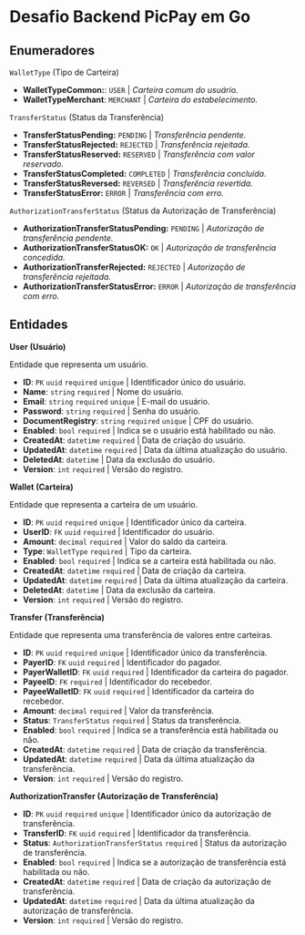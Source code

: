 # Desafio Backend PicPay em Go

## Enumeradores

`WalletType` (Tipo de Carteira)
- **WalletTypeCommon:**: `USER` | *Carteira comum do usuário.*
- **WalletTypeMerchant**: `MERCHANT` | *Carteira do estabelecimento.*

`TransferStatus` (Status da Transferência)
- **TransferStatusPending:** `PENDING` | *Transferência pendente.*
- **TransferStatusRejected:** `REJECTED` | *Transferência rejeitada.*
- **TransferStatusReserved:** `RESERVED` | *Transferência com valor reservado.*
- **TransferStatusCompleted:** `COMPLETED` | *Transferência concluída.*
- **TransferStatusReversed:** `REVERSED` | *Transferência revertida.*
- **TransferStatusError:** `ERROR` | *Transferência com erro.*

`AuthorizationTransferStatus` (Status da Autorização de Transferência)
- **AuthorizationTransferStatusPending:** `PENDING` | *Autorização de transferência pendente.*
- **AuthorizationTransferStatusOK:** `OK` | *Autorização de transferência concedida.*
- **AuthorizationTransferRejected:** `REJECTED` | *Autorização de transferência rejeitada.*
- **AuthorizationTransferStatusError:** `ERROR` | *Autorização de transferência com erro.*

## Entidades

**User (Usuário)**

Entidade que representa um usuário.

- **ID**: `PK` `uuid` `required` `unique` | Identificador único do usuário.
- **Name**: `string` `required` | Nome do usuário.
- **Email**: `string` `required` `unique` | E-mail do usuário.
- **Password**: `string` `required` | Senha do usuário.
- **DocumentRegistry**: `string` `required` `unique` | CPF do usuário.
- **Enabled**: `bool` `required` | Indica se o usuário está habilitado ou não.
- **CreatedAt**: `datetime` `required` | Data de criação do usuário.
- **UpdatedAt**: `datetime` `required` | Data da última atualização do usuário.
- **DeletedAt**: `datetime` | Data da exclusão do usuário.
- **Version**: `int` `required` | Versão do registro.

**Wallet (Carteira)**

Entidade que representa a carteira de um usuário.

- **ID**: `PK` `uuid` `required` `unique` | Identificador único da carteira.
- **UserID**: `FK` `uuid` `required` | Identificador do usuário.
- **Amount**: `decimal` `required` | Valor do saldo da carteira.
- **Type**: `WalletType` `required` | Tipo da carteira.
- **Enabled**: `bool` `required` | Indica se a carteira está habilitada ou não.
- **CreatedAt**: `datetime` `required` | Data de criação da carteira.
- **UpdatedAt**: `datetime` `required` | Data da última atualização da carteira.
- **DeletedAt**: `datetime` | Data da exclusão da carteira.
- **Version**: `int` `required` | Versão do registro.

**Transfer (Transferência)**

Entidade que representa uma transferência de valores entre carteiras.

- **ID**: `PK` `uuid` `required` `unique` | Identificador único da transferência.
- **PayerID**: `FK` `uuid` `required` | Identificador do pagador.
- **PayerWalletID**: `FK` `uuid` `required` | Identificador da carteira do pagador.
- **PayeeID**: `FK` `required` | Identificador do recebedor.
- **PayeeWalletID**: `FK` `uuid` `required` | Identificador da carteira do recebedor.
- **Amount**: `decimal` `required` | Valor da transferência.
- **Status**: `TransferStatus` `required` | Status da transferência.
- **Enabled**: `bool` `required` | Indica se a transferência está habilitada ou não.
- **CreatedAt**: `datetime` `required` | Data de criação da transferência.
- **UpdatedAt**: `datetime` `required` | Data da última atualização da transferência.
- **Version**: `int` `required` | Versão do registro.

**AuthorizationTransfer (Autorização de Transferência)**

- **ID**: `PK` `uuid` `required` `unique` | Identificador único da autorização de transferência.
- **TransferID**: `FK` `uuid` `required` | Identificador da transferência.
- **Status**: `AuthorizationTransferStatus` `required` | Status da autorização de transferência.
- **Enabled**: `bool` `required` | Indica se a autorização de transferência está habilitada ou não.
- **CreatedAt**: `datetime` `required` | Data de criação da autorização de transferência.
- **UpdatedAt**: `datetime` `required` | Data da última atualização da autorização de transferência.
- **Version**: `int` `required` | Versão do registro.
